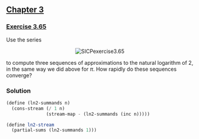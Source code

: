 ## [Chapter 3](../index.md#3-Modularity-Objects-and-State)

### [Exercise 3.65](https://mitpress.mit.edu/sites/default/files/sicp/full-text/book/book-Z-H-24.html#%_thm_3.65)

Use the series

<p align="center">
  <img src="https://i.ibb.co/Cz9KNL5/SICPexercise3-65.png" alt="SICPexercise3.65" title="SICPexercise3.65">
</p>

to compute three sequences of approximations to the natural logarithm of 2, in the same way we did above for _π_. How rapidly do these sequences converge? 

### Solution

```scheme
(define (ln2-summands n)
  (cons-stream (/ 1 n)
               (stream-map - (ln2-summands (inc n)))))

(define ln2-stream
  (partial-sums (ln2-summands 1)))
```


